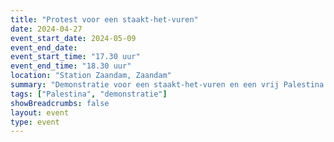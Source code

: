 ```yaml
---
title: "Protest voor een staakt-het-vuren"
date: 2024-04-27
event_start_date: 2024-05-09
event_end_date: 
event_start_time: "17.30 uur"
event_end_time: "18.30 uur"
location: "Station Zaandam, Zaandam"
summary: "Demonstratie voor een staakt-het-vuren en een vrij Palestina."
tags: ["Palestina", "demonstratie"]
showBreadcrumbs: false
layout: event
type: event
---
```


